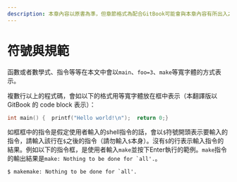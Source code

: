 ```yaml
---
description: 本章內容以原書為準，但章節格式為配合GitBook可能會與本章內容有所出入之處。
---
```


# 符號與規範

函數或者數學式、指令等等在本文中會以`main`、`foo=3`、`make`等寬字體的方式表示。

複數行以上的程式碼，會如以下的格式用等寬字體放在框中表示（本翻譯版以 GitBook 的 code block 表示）：

```c
int main() {  printf("Hello world!\n");  return 0;}
```

如框框中的指令是假定使用者輸入的shell指令的話，會以`$`符號開頭表示要輸入的指令，請輸入該行在`$`之後的指令（請勿輸入`$`本身）。沒有`$`的行表示輸入指令的結果。例如以下的指令框，是使用者輸入`make`並按下Enter執行的範例。`make`指令的輸出結果是``make: Nothing to be done for `all'.``。

```text
$ makemake: Nothing to be done for `all'.
```



